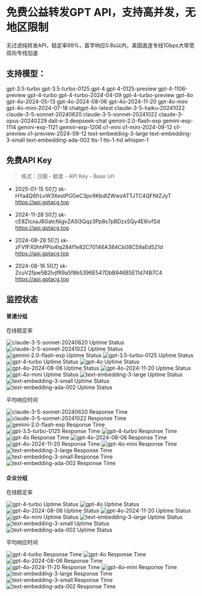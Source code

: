 # 免费公益转发GPT API，支持高并发，无地区限制

无过滤纯转发API，稳定率99%，首字响应0.8s以内，美国直连专线1Gbps大带宽双向专线加速

## 支持模型：

gpt-3.5-turbo gpt-3.5-turbo-0125 gpt-4 gpt-4-0125-preview gpt-4-1106-preview gpt-4-turbo gpt-4-turbo-2024-04-09 gpt-4-turbo-preview gpt-4o gpt-4o-2024-05-13 gpt-4o-2024-08-06 gpt-4o-2024-11-20 gpt-4o-mini gpt-4o-mini-2024-07-18 chatgpt-4o-latest claude-3-5-haiku-20241022 claude-3-5-sonnet-20240620 claude-3-5-sonnet-20241022 claude-3-opus-20240229 dall-e-3 deepseek-chat gemini-2.0-flash-exp gemini-exp-1114 gemini-exp-1121 gemini-exp-1206 o1-mini o1-mini-2024-09-12 o1-preview o1-preview-2024-09-12 text-embedding-3-large text-embedding-3-small text-embedding-ada-002 tts-1 tts-1-hd whisper-1

## 免费API Key

>格式：日期 - 额度 - API Key - Base Url

- 2025-01-15 50刀 sk-HYa4Q8frLvW3XestPGGeC3pv9KbdIZWwzATTJTC4QFNtZJyT https://api.gptacg.top
 
- 2024-11-28 50刀 sk-cE8ZIcxaJ8GatcNigvZA5l3Qqz3Pp8s7pBDzxSQy4E6ivfSd https://api.gptacg.top

- 2024-08-28 50刀 sk-zFVfFX0hhPPlo4Iq284f1e82C70146A384Cb08C59aEd521d https://api.gptacg.top

- 2024-08-16 50刀 sk-ZcuV2fpw5B2IvjfR9a5f8b5396E547DbB846B5E11d74B7C4 https://api.gptacg.top

## 监控状态

#### 普通分组

<p>在线稳定率</p>

<img src="https://uptime.stableapi.top/api/badge/68/uptime?labelPrefix=claude-3-5-sonnet-20240620+&style=flat-square" alt="claude-3-5-sonnet-20240620 Uptime Status">
<img src="https://uptime.stableapi.top/api/badge/69/uptime?labelPrefix=claude-3-5-sonnet-20241022+&style=flat-square" alt="claude-3-5-sonnet-20241022 Uptime Status">
<img src="https://uptime.stableapi.top/api/badge/70/uptime?labelPrefix=gemini-2.0-flash-exp+&style=flat-square" alt="gemini-2.0-flash-exp Uptime Status">
<img src="https://uptime.stableapi.top/api/badge/26/uptime?labelPrefix=gpt-3.5-turbo-0125+&style=flat-square" alt="gpt-3.5-turbo-0125 Uptime Status">
<img src="https://uptime.stableapi.top/api/badge/27/uptime?labelPrefix=gpt-4-turbo+&style=flat-square" alt="gpt-4-turbo Uptime Status">
<img src="https://uptime.stableapi.top/api/badge/24/uptime?labelPrefix=gpt-4o+&style=flat-square" alt="gpt-4o Uptime Status">
<img src="https://uptime.stableapi.top/api/badge/29/uptime?labelPrefix=gpt-4o-2024-08-06+&style=flat-square" alt="gpt-4o-2024-08-06 Uptime Status">
<img src="https://uptime.stableapi.top/api/badge/71/uptime?labelPrefix=gpt-4o-2024-11-20+&style=flat-square" alt="gpt-4o-2024-11-20 Uptime Status">
<img src="https://uptime.stableapi.top/api/badge/23/uptime?labelPrefix=gpt-4o-mini+&style=flat-square" alt="gpt-4o-mini Uptime Status">
<img src="https://uptime.stableapi.top/api/badge/30/uptime?labelPrefix=text-embedding-3-large+&style=flat-square" alt="text-embedding-3-large Uptime Status">
<img src="https://uptime.stableapi.top/api/badge/31/uptime?labelPrefix=text-embedding-3-small+&style=flat-square" alt="text-embedding-3-small Uptime Status">
<img src="https://uptime.stableapi.top/api/badge/32/uptime?labelPrefix=text-embedding-ada-002+&style=flat-square" alt="text-embedding-ada-002 Uptime Status">

<p>平均响应时间</p>

<img src="https://uptime.stableapi.top/api/badge/68/avg-response?labelPrefix=claude-3-5-sonnet-20240620+&style=flat-square" alt="claude-3-5-sonnet-20240620 Response Time">
<img src="https://uptime.stableapi.top/api/badge/69/avg-response?labelPrefix=claude-3-5-sonnet-20241022+&style=flat-square" alt="claude-3-5-sonnet-20241022 Response Time">
<img src="https://uptime.stableapi.top/api/badge/70/avg-response?labelPrefix=gemini-2.0-flash-exp+&style=flat-square" alt="gemini-2.0-flash-exp Response Time">
<img src="https://uptime.stableapi.top/api/badge/26/avg-response?labelPrefix=gpt-3.5-turbo-0125+&style=flat-square" alt="gpt-3.5-turbo-0125 Response Time">
<img src="https://uptime.stableapi.top/api/badge/27/avg-response?labelPrefix=gpt-4-turbo+&style=flat-square" alt="gpt-4-turbo Response Time">
<img src="https://uptime.stableapi.top/api/badge/24/avg-response?labelPrefix=gpt-4o+&style=flat-square" alt="gpt-4o Response Time">
<img src="https://uptime.stableapi.top/api/badge/29/avg-response?labelPrefix=gpt-4o-2024-08-06+&style=flat-square" alt="gpt-4o-2024-08-06 Response Time">
<img src="https://uptime.stableapi.top/api/badge/71/avg-response?labelPrefix=gpt-4o-2024-11-20+&style=flat-square" alt="gpt-4o-2024-11-20 Response Time">
<img src="https://uptime.stableapi.top/api/badge/23/avg-response?labelPrefix=gpt-4o-mini+&style=flat-square" alt="gpt-4o-mini Response Time">
<img src="https://uptime.stableapi.top/api/badge/30/avg-response?labelPrefix=text-embedding-3-large+&style=flat-square" alt="text-embedding-3-large Response Time">
<img src="https://uptime.stableapi.top/api/badge/31/avg-response?labelPrefix=text-embedding-3-small+&style=flat-square" alt="text-embedding-3-small Response Time">
<img src="https://uptime.stableapi.top/api/badge/32/avg-response?labelPrefix=text-embedding-ada-002+&style=flat-square" alt="text-embedding-ada-002 Response Time">

#### 企业分组

<p>在线稳定率</p>

<img src="https://uptime.stableapi.top/api/badge/94/uptime?labelPrefix=gpt-4-turbo+&style=flat-square" alt="gpt-4-turbo Uptime Status">
<img src="https://uptime.stableapi.top/api/badge/95/uptime?labelPrefix=gpt-4o+&style=flat-square" alt="gpt-4o Uptime Status">
<img src="https://uptime.stableapi.top/api/badge/96/uptime?labelPrefix=gpt-4o-2024-08-06+&style=flat-square" alt="gpt-4o-2024-08-06 Uptime Status">
<img src="https://uptime.stableapi.top/api/badge/97/uptime?labelPrefix=gpt-4o-2024-11-20+&style=flat-square" alt="gpt-4o-2024-11-20 Uptime Status">
<img src="https://uptime.stableapi.top/api/badge/98/uptime?labelPrefix=gpt-4o-mini+&style=flat-square" alt="gpt-4o-mini Uptime Status">
<img src="https://uptime.stableapi.top/api/badge/99/uptime?labelPrefix=text-embedding-3-large+&style=flat-square" alt="text-embedding-3-large Uptime Status">
<img src="https://uptime.stableapi.top/api/badge/100/uptime?labelPrefix=text-embedding-3-small+&style=flat-square" alt="text-embedding-3-small Uptime Status">
<img src="https://uptime.stableapi.top/api/badge/101/uptime?labelPrefix=text-embedding-ada-002+&style=flat-square" alt="text-embedding-ada-002 Uptime Status">

<p>平均响应时间</p>

<img src="https://uptime.stableapi.top/api/badge/94/avg-response?labelPrefix=gpt-4-turbo+&style=flat-square" alt="gpt-4-turbo Response Time">
<img src="https://uptime.stableapi.top/api/badge/95/avg-response?labelPrefix=gpt-4o+&style=flat-square" alt="gpt-4o Response Time">
<img src="https://uptime.stableapi.top/api/badge/96/avg-response?labelPrefix=gpt-4o-2024-08-06+&style=flat-square" alt="gpt-4o-2024-08-06 Response Time">
<img src="https://uptime.stableapi.top/api/badge/97/avg-response?labelPrefix=gpt-4o-2024-11-20+&style=flat-square" alt="gpt-4o-2024-11-20 Response Time">
<img src="https://uptime.stableapi.top/api/badge/98/avg-response?labelPrefix=gpt-4o-mini+&style=flat-square" alt="gpt-4o-mini Response Time">
<img src="https://uptime.stableapi.top/api/badge/99/avg-response?labelPrefix=text-embedding-3-large+&style=flat-square" alt="text-embedding-3-large Response Time">
<img src="https://uptime.stableapi.top/api/badge/100/avg-response?labelPrefix=text-embedding-3-small+&style=flat-square" alt="text-embedding-3-small Response Time">
<img src="https://uptime.stableapi.top/api/badge/101/avg-response?labelPrefix=text-embedding-ada-002+&style=flat-square" alt="text-embedding-ada-002 Response Time">

